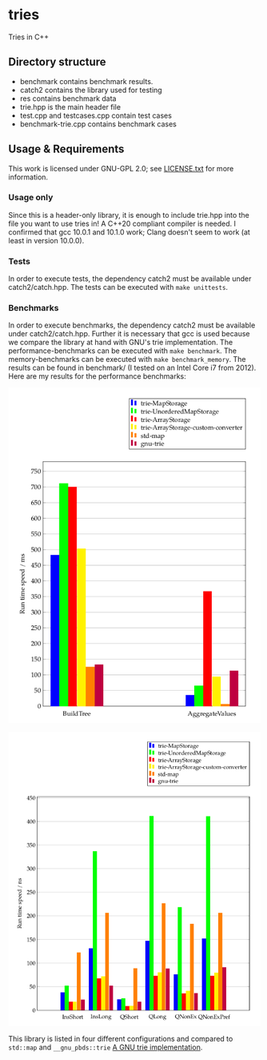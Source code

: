 # tries

Tries in C++

## Directory structure

* benchmark contains benchmark results.
* catch2 contains the library used for testing
* res contains benchmark data
* trie.hpp is the main header file
* test.cpp and testcases.cpp contain test cases
* benchmark-trie.cpp contains benchmark cases

## Usage & Requirements

This work is licensed under GNU-GPL 2.0; see [LICENSE.txt](LICENSE.txt) for more information.

### Usage only

Since this is a header-only library, it is enough to include trie.hpp into the file you want to use tries in!
A C++20 compliant compiler is needed. 
I confirmed that gcc 10.0.1 and 10.1.0 work; Clang doesn't seem to work (at least in version 10.0.0).

### Tests

In order to execute tests, the dependency catch2 must be available under catch2/catch.hpp.
The tests can be executed with `make unittests`.

### Benchmarks

In order to execute benchmarks, the dependency catch2 must be available under catch2/catch.hpp.
Further it is necessary that gcc is used because we compare the library at hand with GNU's trie implementation.
The performance-benchmarks can be executed with `make benchmark`.
The memory-benchmarks can be executed with `make benchmark_memory`.
The results can be found in benchmark/ (I tested on an Intel Core i7 from 2012).
Here are my results for the performance benchmarks:

![bm1](benchmark/bm1.png)

![bm2](benchmark/bm2.png)

This library is listed in four different configurations and compared to `std::map` and `__gnu_pbds::trie` [A GNU trie implementation](https://gcc.gnu.org/onlinedocs/libstdc++/ext/pb_ds/trie_based_containers.html).

